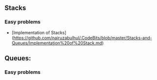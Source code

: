 
## Stacks 

### Easy problems

- [Implementation of Stacks] (https://github.com/nairuzabulhul/.CodeBits/blob/master/Stacks-and-Queues/Implementation%20of%20Stack.md)





## Queues:

### Easy problems
